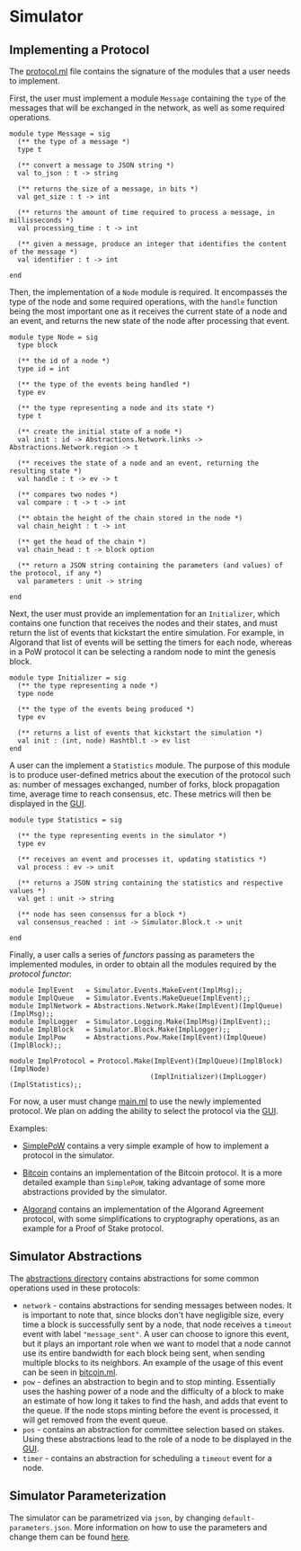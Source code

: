 # Simulator



## Implementing a Protocol

The [protocol.ml](/simulator/impl/protocol.ml) file contains the signature of the modules that a user needs to implement. 


First, the user must implement a module ```Message``` containing the ```type``` of the messages that will be exchanged in the network, as well as some required operations.


```
module type Message = sig
  (** the type of a message *)
  type t

  (** convert a message to JSON string *)
  val to_json : t -> string

  (** returns the size of a message, in bits *)
  val get_size : t -> int

  (** returns the amount of time required to process a message, in millisseconds *)
  val processing_time : t -> int

  (** given a message, produce an integer that identifies the content of the message *)
  val identifier : t -> int

end
```

Then, the implementation of a ```Node``` module is required. It encompasses the type of the node and some required operations, with the ```handle``` function being the most important one as it receives the current state of a node and an event, and returns the new state of the node after processing that event.

```
module type Node = sig
  type block

  (** the id of a node *)
  type id = int

  (** the type of the events being handled *)
  type ev

  (** the type representing a node and its state *)
  type t

  (** create the initial state of a node *)
  val init : id -> Abstractions.Network.links -> Abstractions.Network.region -> t

  (** receives the state of a node and an event, returning the resulting state *)
  val handle : t -> ev -> t

  (** compares two nodes *)
  val compare : t -> t -> int

  (** obtain the height of the chain stored in the node *)
  val chain_height : t -> int

  (** get the head of the chain *)
  val chain_head : t -> block option

  (** return a JSON string containing the parameters (and values) of the protocol, if any *)
  val parameters : unit -> string

end
```

Next, the user must provide an implementation for an ```Initializer```, which contains one function that receives the nodes and their states, and must return the list of events that kickstart the entire simulation. For example, in Algorand that list of events will be setting the timers for each node, whereas in a PoW protocol it can be selecting a random node to mint the genesis block.

```
module type Initializer = sig
  (** the type representing a node *)
  type node

  (** the type of the events being produced *)
  type ev

  (** returns a list of events that kickstart the simulation *)
  val init : (int, node) Hashtbl.t -> ev list
end
```

A user can the implement a ```Statistics``` module. The purpose of this module is to produce user-defined metrics about the execution of the protocol such as: number of messages exchanged, number of forks, block propagation time, average time to reach consensus, etc. These metrics will then be displayed in the [GUI](/visualizer).

```
module type Statistics = sig

  (** the type representing events in the simulator *)
  type ev

  (** receives an event and processes it, updating statistics *)
  val process : ev -> unit

  (** returns a JSON string containing the statistics and respective values *)
  val get : unit -> string

  (** node has seen consensus for a block *)
  val consensus_reached : int -> Simulator.Block.t -> unit

end
```

Finally, a user calls a series of *functors* passing as parameters the implemented modules, in order to obtain all the modules required by the *protocol functor*:

```
module ImplEvent   = Simulator.Events.MakeEvent(ImplMsg);;
module ImplQueue   = Simulator.Events.MakeQueue(ImplEvent);;
module ImplNetwork = Abstractions.Network.Make(ImplEvent)(ImplQueue)(ImplMsg);;
module ImplLogger  = Simulator.Logging.Make(ImplMsg)(ImplEvent);;
module ImplBlock   = Simulator.Block.Make(ImplLogger);;
module ImplPow     = Abstractions.Pow.Make(ImplEvent)(ImplQueue)(ImplBlock);;

module ImplProtocol = Protocol.Make(ImplEvent)(ImplQueue)(ImplBlock)(ImplNode)
                                   (ImplInitializer)(ImplLogger)(ImplStatistics);;
```

For now, a user must change [main.ml](/simulator/bin/main.ml) to use the newly implemented protocol. We plan on adding the ability to select the protocol via the [GUI](/visualizer).

Examples:

- [SimplePoW](/simulator/protocol/simplepow) contains a very simple example of how to implement a protocol in the simulator. 

- [Bitcoin](/simulator/protocol/bitcoin) contains an implementation of the Bitcoin protocol. It is a more detailed example than ```SimplePoW```, taking advantage of some more abstractions provided by the simulator.

- [Algorand](/simulator/protocol/algorand) contains an implementation of the Algorand Agreement protocol, with some simplifications to cryptography operations, as an example for a Proof of Stake protocol.


## Simulator Abstractions


The [abstractions directory](/simulator/abstractions) contains abstractions for some common operations used in these protocols:

- ```network``` - contains abstractions for sending messages between nodes. It is important to note that, since blocks don't have negligible size, every time a block is successfully sent by a node, that node receives a ```timeout``` event with label ```"message_sent"```. A user can choose to ignore this event, but it plays an important role when we want to model that a node cannot use its entire bandwidth for each block being sent, when sending multiple blocks to its neighbors. An example of the usage of this event can be seen in [bitcoin.ml](/simulator/impl/bitcoin.ml).
- ```pow``` - defines an abstraction to begin and to stop minting. Essentially uses the hashing power of a node and the difficulty of a block to make an estimate of how long it takes to find the hash, and adds that event to the queue. If the node stops minting before the event is processed, it will get removed from the event queue.
- ```pos``` - contains an abstraction for committee selection based on stakes. Using these abstractions lead to the role of a node to be displayed in the [GUI](/visualizer).
- ```timer``` - contains an abstraction for scheduling a ```timeout``` event for a node.


## Simulator Parameterization


The simulator can be parametrized via ```json```, by changing ```default-parameters.json```. More information on how to use the parameters and change them can be found [here](/visualizer/README.md).
